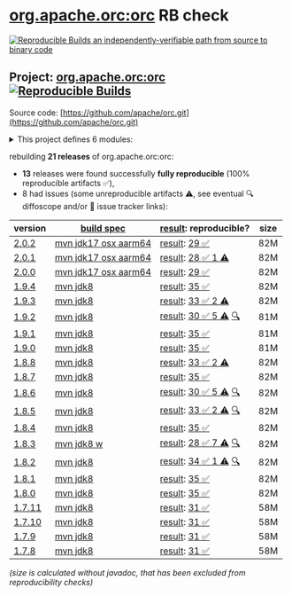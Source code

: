 [org.apache.orc:orc](https://central.sonatype.com/artifact/org.apache.orc/orc/versions) RB check
=======

[![Reproducible Builds](https://reproducible-builds.org/images/logos/rb.svg) an independently-verifiable path from source to binary code](https://reproducible-builds.org/)

## Project: [org.apache.orc:orc](https://central.sonatype.com/artifact/org.apache.orc/orc/versions) [![Reproducible Builds](https://img.shields.io/endpoint?url=https://raw.githubusercontent.com/jvm-repo-rebuild/reproducible-central/master/content/org/apache/orc/badge.json)](https://github.com/jvm-repo-rebuild/reproducible-central/blob/master/content/org/apache/orc/README.md)

Source code: [https://github.com/apache/orc.git](https://github.com/apache/orc.git)

<details><summary>This project defines 6 modules:</summary>

* [org.apache.orc:orc](https://central.sonatype.com/artifact/org.apache.orc/orc/overview)
* [org.apache.orc:orc-core](https://central.sonatype.com/artifact/org.apache.orc/orc-core/overview)
* [org.apache.orc:orc-examples](https://central.sonatype.com/artifact/org.apache.orc/orc-examples/overview)
* [org.apache.orc:orc-mapreduce](https://central.sonatype.com/artifact/org.apache.orc/orc-mapreduce/overview)
* [org.apache.orc:orc-shims](https://central.sonatype.com/artifact/org.apache.orc/orc-shims/overview)
* [org.apache.orc:orc-tools](https://central.sonatype.com/artifact/org.apache.orc/orc-tools/overview)
</details>

rebuilding **21 releases** of org.apache.orc:orc:
- **13** releases were found successfully **fully reproducible** (100% reproducible artifacts :white_check_mark:),
- 8 had issues (some unreproducible artifacts :warning:, see eventual :mag: diffoscope and/or :memo: issue tracker links):

| version | [build spec](/BUILDSPEC.md) | [result](https://reproducible-builds.org/docs/jvm/): reproducible? | size |
| -- | --------- | ------ | -- |
| [2.0.2](https://central.sonatype.com/artifact/org.apache.orc/orc/2.0.2/pom) | [mvn jdk17 osx aarm64](orc-2.0.2.buildspec) | [result](orc-2.0.2.buildinfo): [29 :white_check_mark: ](orc-2.0.2.buildcompare) | 82M |
| [2.0.1](https://central.sonatype.com/artifact/org.apache.orc/orc/2.0.1/pom) | [mvn jdk17 osx aarm64](orc-2.0.1.buildspec) | [result](orc-2.0.1.buildinfo): [28 :white_check_mark:  1 :warning:](orc-2.0.1.buildcompare) | 82M |
| [2.0.0](https://central.sonatype.com/artifact/org.apache.orc/orc/2.0.0/pom) | [mvn jdk17 osx aarm64](orc-2.0.0.buildspec) | [result](orc-2.0.0.buildinfo): [29 :white_check_mark: ](orc-2.0.0.buildcompare) | 82M |
| [1.9.4](https://central.sonatype.com/artifact/org.apache.orc/orc/1.9.4/pom) | [mvn jdk8](orc-1.9.4.buildspec) | [result](orc-1.9.4.buildinfo): [35 :white_check_mark: ](orc-1.9.4.buildcompare) | 82M |
| [1.9.3](https://central.sonatype.com/artifact/org.apache.orc/orc/1.9.3/pom) | [mvn jdk8](orc-1.9.3.buildspec) | [result](orc-1.9.3.buildinfo): [33 :white_check_mark:  2 :warning:](orc-1.9.3.buildcompare) | 82M |
| [1.9.2](https://central.sonatype.com/artifact/org.apache.orc/orc/1.9.2/pom) | [mvn jdk8](orc-1.9.2.buildspec) | [result](orc-1.9.2.buildinfo): [30 :white_check_mark:  5 :warning:](orc-1.9.2.buildcompare) [:mag:](orc-1.9.2.diffoscope) | 81M |
| [1.9.1](https://central.sonatype.com/artifact/org.apache.orc/orc/1.9.1/pom) | [mvn jdk8](orc-1.9.1.buildspec) | [result](orc-1.9.1.buildinfo): [35 :white_check_mark: ](orc-1.9.1.buildcompare) | 81M |
| [1.9.0](https://central.sonatype.com/artifact/org.apache.orc/orc/1.9.0/pom) | [mvn jdk8](orc-1.9.0.buildspec) | [result](orc-1.9.0.buildinfo): [35 :white_check_mark: ](orc-1.9.0.buildcompare) | 81M |
| [1.8.8](https://central.sonatype.com/artifact/org.apache.orc/orc/1.8.8/pom) | [mvn jdk8](orc-1.8.8.buildspec) | [result](orc-1.8.8.buildinfo): [33 :white_check_mark:  2 :warning:](orc-1.8.8.buildcompare) | 82M |
| [1.8.7](https://central.sonatype.com/artifact/org.apache.orc/orc/1.8.7/pom) | [mvn jdk8](orc-1.8.7.buildspec) | [result](orc-1.8.7.buildinfo): [35 :white_check_mark: ](orc-1.8.7.buildcompare) | 82M |
| [1.8.6](https://central.sonatype.com/artifact/org.apache.orc/orc/1.8.6/pom) | [mvn jdk8](orc-1.8.6.buildspec) | [result](orc-1.8.6.buildinfo): [30 :white_check_mark:  5 :warning:](orc-1.8.6.buildcompare) [:mag:](orc-1.8.6.diffoscope) | 82M |
| [1.8.5](https://central.sonatype.com/artifact/org.apache.orc/orc/1.8.5/pom) | [mvn jdk8](orc-1.8.5.buildspec) | [result](orc-1.8.5.buildinfo): [33 :white_check_mark:  2 :warning:](orc-1.8.5.buildcompare) [:mag:](orc-1.8.5.diffoscope) | 82M |
| [1.8.4](https://central.sonatype.com/artifact/org.apache.orc/orc/1.8.4/pom) | [mvn jdk8](orc-1.8.4.buildspec) | [result](orc-1.8.4.buildinfo): [35 :white_check_mark: ](orc-1.8.4.buildcompare) | 82M |
| [1.8.3](https://central.sonatype.com/artifact/org.apache.orc/orc/1.8.3/pom) | [mvn jdk8 w](orc-1.8.3.buildspec) | [result](orc-1.8.3.buildinfo): [28 :white_check_mark:  7 :warning:](orc-1.8.3.buildcompare) [:mag:](orc-1.8.3.diffoscope) | 82M |
| [1.8.2](https://central.sonatype.com/artifact/org.apache.orc/orc/1.8.2/pom) | [mvn jdk8](orc-1.8.2.buildspec) | [result](orc-1.8.2.buildinfo): [34 :white_check_mark:  1 :warning:](orc-1.8.2.buildcompare) [:mag:](orc-1.8.2.diffoscope) | 82M |
| [1.8.1](https://central.sonatype.com/artifact/org.apache.orc/orc/1.8.1/pom) | [mvn jdk8](orc-1.8.1.buildspec) | [result](orc-1.8.1.buildinfo): [35 :white_check_mark: ](orc-1.8.1.buildcompare) | 82M |
| [1.8.0](https://central.sonatype.com/artifact/org.apache.orc/orc/1.8.0/pom) | [mvn jdk8](orc-1.8.0.buildspec) | [result](orc-1.8.0.buildinfo): [35 :white_check_mark: ](orc-1.8.0.buildcompare) | 82M |
| [1.7.11](https://central.sonatype.com/artifact/org.apache.orc/orc/1.7.11/pom) | [mvn jdk8](orc-1.7.11.buildspec) | [result](orc-1.7.11.buildinfo): [31 :white_check_mark: ](orc-1.7.11.buildcompare) | 58M |
| [1.7.10](https://central.sonatype.com/artifact/org.apache.orc/orc/1.7.10/pom) | [mvn jdk8](orc-1.7.10.buildspec) | [result](orc-1.7.10.buildinfo): [31 :white_check_mark: ](orc-1.7.10.buildcompare) | 58M |
| [1.7.9](https://central.sonatype.com/artifact/org.apache.orc/orc/1.7.9/pom) | [mvn jdk8](orc-1.7.9.buildspec) | [result](orc-1.7.9.buildinfo): [31 :white_check_mark: ](orc-1.7.9.buildcompare) | 58M |
| [1.7.8](https://central.sonatype.com/artifact/org.apache.orc/orc/1.7.8/pom) | [mvn jdk8](orc-1.7.8.buildspec) | [result](orc-1.7.8.buildinfo): [31 :white_check_mark: ](orc-1.7.8.buildcompare) | 58M |

<i>(size is calculated without javadoc, that has been excluded from reproducibility checks)</i>
